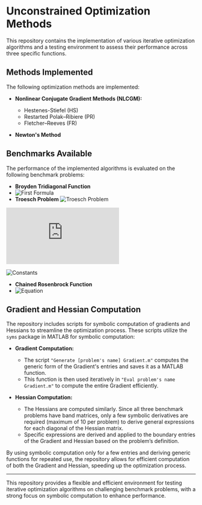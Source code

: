 # Unconstrained Optimization Methods

This repository contains the implementation of various iterative optimization algorithms and a testing environment to assess their performance across three specific functions.

## **Methods Implemented**
The following optimization methods are implemented:

- **Nonlinear Conjugate Gradient Methods (NLCGM):**
  - Hestenes-Stiefel (HS)
  - Restarted Polak–Ribiere (PR)
  - Fletcher–Reeves (FR)
  
- **Newton's Method**

## **Benchmarks Available**
The performance of the implemented algorithms is evaluated on the following benchmark problems:

- **Broyden Tridiagonal Function**
- ![First Formula](https://latex.codecogs.com/png.latex?F(x)%20=%20%5Cfrac{1}{2}%20%5Csum_%7Bk=1%7D%5E%7Bm%7D%20f_k%5E2(x)%2C%20%5Cquad%20f_k(x)%20=%20(3%20-%202x_k)x_k%20-%20x_%7Bk-1%7D%20-%202x_%7Bk+1%7D%20+%201)
- **Troesch Problem**
![Troesch Problem](https://latex.codecogs.com/png.latex?F(x)%20=%20%5Cfrac{1}{2}%20%5Csum_%7Bk=1%7D%5E%7Bn%7D%20f_k%5E2(x)%2C)

![fk1](https://latex.codecogs.com/png.latex?f_k(x)%20=%20%5Cbegin%7Bcases%7D%202x_k%20+%20%5Crho%20h%5E2%20%5Csinh(%5Crho%20x_k)%20-%20x_%7Bk+1%7D%2C%20&space;k%20=%201%2C%20%5C%5C%202x_k%20+%20%5Crho%20h%5E2%20%5Csinh(%5Crho%20x_k)%20-%20x_%7Bk-1%7D%20-%20x_%7Bk+1%7D%2C%20&space;1%20%3C%20k%20%3C%20n%2C%20%5C%5C%202x_k%20+%20%5Crho%20h%5E2%20%5Csinh(%5Crho%20x_k)%20-%20x_%7Bk-1%7D%20-%201%2C%20&space;k%20=%20n%2C%20%5Cend%7Bcases%7D)

![Constants](https://latex.codecogs.com/png.latex?%5Crho%20=%2010%2C%20%5Cquad%20h%20=%20%5Cfrac{1}{n+1})

- **Chained Rosenbrock Function** 
- ![Equation](https://latex.codecogs.com/png.latex?\sum_{i=2}^{n}\left[100\left(x_{i-1}^2-x_i\right)^2+\left(x_{i-1}-1\right)^2\right])

## **Gradient and Hessian Computation**
The repository includes scripts for symbolic computation of gradients and Hessians to streamline the optimization process. These scripts utilize the `syms` package in MATLAB for symbolic computation:

- **Gradient Computation:**
  - The script `"Generate [problem's name] Gradient.m"` computes the generic form of the Gradient's entries and saves it as a MATLAB function. 
  - This function is then used iteratively in `"Eval problem's name Gradient.m"` to compute the entire Gradient efficiently.

- **Hessian Computation:**
  - The Hessians are computed similarly. Since all three benchmark problems have band matrices, only a few symbolic derivatives are required (maximum of 10 per problem) to derive general expressions for each diagonal of the Hessian matrix.
  - Specific expressions are derived and applied to the boundary entries of the Gradient and Hessian based on the problem’s definition.

By using symbolic computation only for a few entries and deriving generic functions for repeated use, the repository allows for efficient computation of both the Gradient and Hessian, speeding up the optimization process.

---

This repository provides a flexible and efficient environment for testing iterative optimization algorithms on challenging benchmark problems, with a strong focus on symbolic computation to enhance performance.
